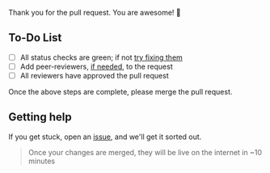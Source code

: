 
Thank you for the pull request. You are awesome! 🎉
## To-Do List

- [ ] All status checks are green; if not [try fixing them](https://github.com/BattModels/group-website/blob/main/docs/making_changes.md#status-checks)
- [ ] Add peer-reviewers, [if needed](https://github.com/BattModels/group-website/blob/main/docs/making_changes.md#peer-review), to the request
- [ ] All reviewers have approved the pull request

Once the above steps are complete, please merge the pull request.

## Getting help

If you get stuck, open an [issue](https://github.com/BattModels/group-website/issues), and we'll get it sorted out.

> Once your changes are merged, they will be live on the internet in ~10 minutes
